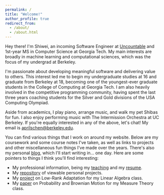 ```yaml
---
permalink: /
title: "Welcome!"
author_profile: true
redirect_from: 
  - /about/
  - /about.html
---
```


Hey there! I'm Shiwei, an incoming Software Engineer at [Uncountable](https://www.uncountable.com/) and 1st-year MS in Computer Science at Georgia Tech. My main interests are broadly in machine learning and computational sciences, which was the focus of my undergrad at Berkeley.

I'm passionate about developing meaningful software and delivering value to others. This interest led me to begin my undergraduate studies at 16 and graduate from Berkeley at 18, becoming one of the youngest-ever graduate students in the College of Computing at Georgia Tech. I am also heavily involved in the competitive programming community, having spent the last three years coaching students for the Silver and Gold divisions of the USA Computing Olympiad. 

Aside from academics, I play piano, arrange music, and walk my pet Shibas for fun. I also enjoy performing music with The Intermission Orchestra at UC Berkeley. If you're equally interested in any of the above, let's chat! My email is [aprilschen@berkeley.edu](mailto:aprilschen@berkeley.edu).

You can find various things that I work on around my website. Below are my coursework and some course notes I've taken, as well as links to projects and other miscellaneous fun things I've made over the years. There's also my personal [blog](/year-archive), which I'll start writing in... one day. Here are some pointers to things I think you'll find interesting:

 - My professional information, being my [teaching](/teaching) and my [resume](/files/shiwei_chen_resume.pdf).
 - My [repository](https://github.com/aprilschen) of viewable personal projects.
 - My [project](/files/LoRA_LinAlg.pdf) on Low-Rank Adaptation for my Linear Algebra class.
 - My [paper](/files/Math710final.pdf) on Probability and Brownian Motion for my Measure Theory class.